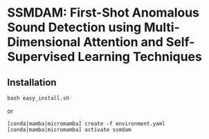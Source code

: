 # SSMDAM: First-Shot Anomalous Sound Detection using Multi-Dimensional Attention and Self-Supervised Learning Techniques

## Installation


```
bash easy_install.sh
```
or
```
[conda|mamba|micromamba] create -f environment.yaml
[conda|mamba|micromamba] activate ssmdam
```
